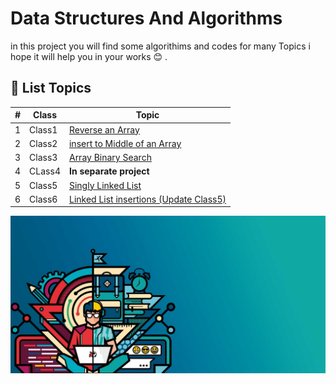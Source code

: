 # Data Structures And Algorithms

in this project you will find some algorithims and codes for many Topics i hope it will help you in your works  :blush: .

## :page_with_curl: List Topics

 #|Class|Topic
---|-----|----
1  |Class1|[Reverse an Array](./read/ReverseAnArray.md)
2  |Class2|[insert to Middle of an Array](./read/insertToMiddleOfAnArray.md)
3  |Class3|[Array Binary Search](./read/ArrayBinarySearch.md)
4  |CLass4|**In separate project**
5  |Class5|[Singly Linked List](./read/SinglyLinkedList.md)
6  |Class6|[Linked List insertions (Update Class5)](./read/LinkedListinsertions.md)


![img](./image/challenge-Logo2.jpg)




